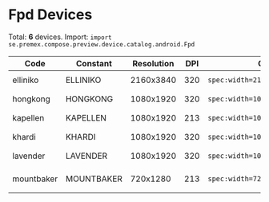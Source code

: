 # Fpd Devices

Total: **6** devices. Import: `import se.premex.compose.preview.device.catalog.android.Fpd`

| Code | Constant | Resolution | DPI | Compose Spec | Preview Usage |
|------|----------|------------|-----|-------------|---------------|
| elliniko | ELLINIKO | 2160x3840 | 320 | `spec:width=2160px,height=3840px,dpi=320` | `@Preview(device = Fpd.ELLINIKO)` |
| hongkong | HONGKONG | 1080x1920 | 320 | `spec:width=1080px,height=1920px,dpi=320` | `@Preview(device = Fpd.HONGKONG)` |
| kapellen | KAPELLEN | 1080x1920 | 213 | `spec:width=1080px,height=1920px,dpi=213` | `@Preview(device = Fpd.KAPELLEN)` |
| khardi | KHARDI | 1080x1920 | 320 | `spec:width=1080px,height=1920px,dpi=320` | `@Preview(device = Fpd.KHARDI)` |
| lavender | LAVENDER | 1080x1920 | 320 | `spec:width=1080px,height=1920px,dpi=320` | `@Preview(device = Fpd.LAVENDER)` |
| mountbaker | MOUNTBAKER | 720x1280 | 213 | `spec:width=720px,height=1280px,dpi=213` | `@Preview(device = Fpd.MOUNTBAKER)` |

<!-- Generated automatically. Do not edit manually. -->
